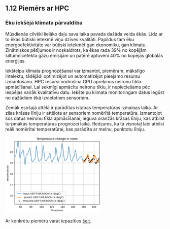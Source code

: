 ## 1.12 Piemērs ar HPC

### Ēku iekšējā klimata pārvaldība

Mūsdienās cilvēki lielāko daļu sava laika pavada dažāda veida ēkās. Līdz ar to ēkas būtiski ietekmē viņu dzīves kvalitāti.
Papildus tam ēku energoefektivitāte var būtiski ietekmēt gan ekonomiku, gan klimatu. Zinātniskos pētījumos ir noskaidrots, ka ēkas rada 39% no kopējām siltumnīcefekta gāzu emisijām un patērē aptuveni 40% no kopējās globālās enerģijas. 

Iekštelpu klimata prognozēšanai var izmantot, piemēram, mākslīgo intelektu, tādējādi optimizējot un automatizējot pieejamo resursu izmantošanu. HPC resursi nodrošina GPU aprēķinus neironu tīkla apmācīšanai. Lai sekmīgi apmācītu neironu tīklu, ir nepieciešams pēc iespējas vairāk kvalitatīvu datu. Iekštelpu klimata monitoringam datus iegūst no dažādiem ēkā izvietotiem sensoriem.

Zemāk esošajā attēlā ir parādītas istabas temperatūras izmaiņas laikā. Ar zilas krāsas līniju ir attēlota ar sensoriem nomērītā temperatūra. Izmantojot šos datus neironu tīkla apmācīšanai, ieguva oranžās krāsas līniju, kas atbilst turpmākās temperatūras prognozei laikā. Redzams, ka tā visnotaļ labi atbilst reāli nomērītai temperatūrai, kas parādīta ar melnu, punktotu līniju.

<img src="https://github.com/viktorszagorskis/hpc-pamati/blob/main/pix/PiemersEkas.PNG" alt="Temperatūras prognozēšana" width="300"/>

Ar konkrētu piemēru varat iepazīties [šeit](https://gitlab.com/eurocc-latvia/bms-ai-model).
 
